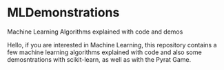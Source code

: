 # MLDemonstrations
Machine Learning Algorithms explained with code and demos

Hello, if you are interested in Machine Learning, this repository contains a few machine learning algorithms explained with code and also some demosntrations with scikit-learn, as well as with the Pyrat Game.


